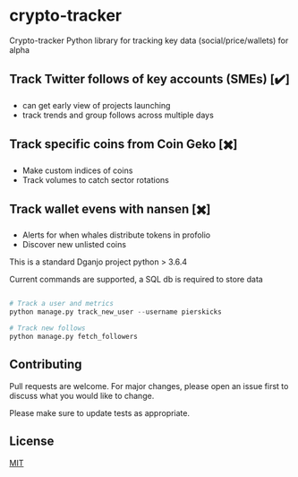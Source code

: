 # crypto-tracker

Crypto-tracker Python library for tracking key data (social/price/wallets) for alpha

## Track Twitter follows of key accounts (SMEs) [:heavy_check_mark:]
- can get early view of projects launching
- track trends and group follows across multiple days

## Track specific coins from Coin Geko [:heavy_multiplication_x:]
- Make custom indices of coins 
- Track volumes to catch sector rotations  

## Track wallet evens with nansen [:heavy_multiplication_x:]
- Alerts for when whales distribute tokens in profolio  
- Discover new unlisted coins 

This is a standard Dganjo project python > 3.6.4  

Current commands are supported, a SQL db is required to store data 
```python

# Track a user and metrics 
python manage.py track_new_user --username pierskicks

# Track new follows 
python manage.py fetch_followers    


```

## Contributing
Pull requests are welcome. For major changes, please open an issue first to discuss what you would like to change.

Please make sure to update tests as appropriate.

## License
[MIT](https://choosealicense.com/licenses/mit/)
